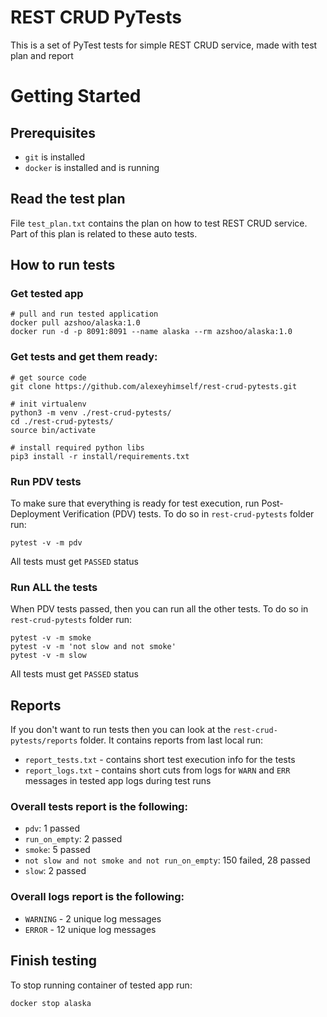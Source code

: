 REST CRUD PyTests
===========================
This is a set of PyTest tests for simple REST CRUD service, made with test plan and report


# Getting Started
## Prerequisites
* `git` is installed
* `docker` is installed and is running

## Read the test plan
File `test_plan.txt` contains the plan on how to test REST CRUD service. Part of this plan is related to these auto tests.

## How to run tests
### Get tested app
```
# pull and run tested application
docker pull azshoo/alaska:1.0
docker run -d -p 8091:8091 --name alaska --rm azshoo/alaska:1.0
```
### Get tests and get them ready:
```
# get source code
git clone https://github.com/alexeyhimself/rest-crud-pytests.git

# init virtualenv
python3 -m venv ./rest-crud-pytests/
cd ./rest-crud-pytests/
source bin/activate

# install required python libs
pip3 install -r install/requirements.txt
```

### Run PDV tests
To make sure that everything is ready for test execution, run Post-Deployment Verification (PDV) tests. To do so in `rest-crud-pytests` folder run:
```
pytest -v -m pdv
```
All tests must get `PASSED` status

### Run ALL the tests
When PDV tests passed, then you can run all the other tests. To do so in `rest-crud-pytests` folder run:
```
pytest -v -m smoke
pytest -v -m 'not slow and not smoke'
pytest -v -m slow
```
All tests must get `PASSED` status

## Reports
If you don't want to run tests then you can look at the `rest-crud-pytests/reports` folder. It contains reports from last local run:
* `report_tests.txt` - contains short test execution info for the tests
* `report_logs.txt` - contains short cuts from logs for `WARN` and `ERR` messages in tested app logs during test runs

### Overall tests report is the following:
* `pdv`: 1 passed
* `run_on_empty`: 2 passed
* `smoke`: 5 passed
* `not slow and not smoke and not run_on_empty`: 150 failed, 28 passed
* `slow`: 2 passed

### Overall logs report is the following:
* `WARNING` - 2 unique log messages
* `ERROR` - 12 unique log messages

## Finish testing
To stop running container of tested app run:
```
docker stop alaska
```
